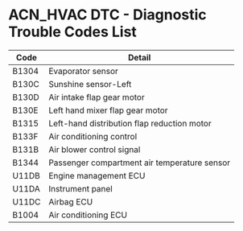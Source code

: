 # ACN_HVAC DTC - Diagnostic Trouble Codes List

| Code | Detail |
| - | - |
| B1304 | Evaporator sensor |
| B130C | Sunshine sensor-Left |
| B130D | Air intake flap gear motor |
| B130E | Left hand mixer flap gear motor |
| B1315 | Left-hand distribution flap reduction motor |
| B133F | Air conditioning control |
| B131B | Air blower control signal |
| B1344 | Passenger compartment air temperature sensor |
| U11DB | Engine management ECU |
| U11DA | Instrument panel |
| U11DC | Airbag ECU |
| B1004 | Air conditioning ECU |
